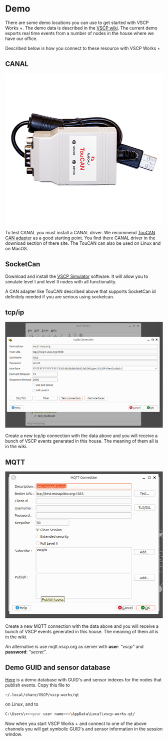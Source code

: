 # Demo 

There are some demo locations you can use to get started with VSCP Works +. The demo data is described in the [VSCP wiki](https://github.com/grodansparadis/vscp/wiki/Demo). The current demo exports real time events from a number of nodes in the house where we have our office.

Described below is how you connect to these resource with VSCP Works +

## CANAL
![](./images/toucan_2.png)

To test CANAL you must install a CANAL driver. We recommend [TouCAN CAN adapter](https://www.rusoku.com/products) as a good starting point. You find there CANAL driver in the download section of there site. The TouCAN can also be used on Linux and on MacOS.

## SocketCan
Download and install the [VSCP Simulator](https://github.com/grodansparadis/vscp-simulator) software. It will allow you to simulate level I and level II nodes with all functionality.

A CAN adapter like TouCAN described above that supports SocketCan id definitely needed if you are serious using socketcan.

## tcp/ip
![](./images/vscp1.vscp.org.png)

Create a new tcp/ip connection with the data above and you will receive a bunch of VSCP events generated in this house. The meaning of them all is in the wiki.

## MQTT
![](./images/test.mosquitto.org.png)

Create a new MQTT connection with the data above and you will receive a bunch of VSCP events generated in this house. The meaning of them all is in the wiki.

An alternative is use mqtt.vscp.org as server with **user**: _"vscp"_ and **password**: _"secret"_.

## Demo GUID and sensor database

[Here](https://vscp.org/vscpworks/vscpworks.sqlite3) is a demo database with GUID's and sensor indexes for the nodes that publish events. Copy this file to 

```bash
~/.local/share/VSCP/vscp-works/qt
```

on Linux, and to

```bash
C:\Users\<<<your user name>>>\AppData\Local\vscp-works-qt/
```

Now when you start VSCP Works + and connect to one of the above channels you will get symbolic GUID's and sensor information in the session window.

